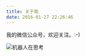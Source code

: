 ```yaml
---
title: 关于我
date: 2016-01-27 22:26:46
---
```




我的微信公众号，欢迎关注。:-)

![机器人在思考](http://7jpsil.com1.z0.glb.clouddn.com/qrcode_for_gh_a2747902d651_258.jpg)